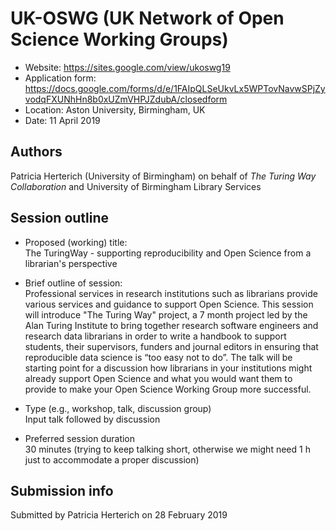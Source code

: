 # UK-OSWG (UK Network of Open Science Working Groups)

* Website: https://sites.google.com/view/ukoswg19
* Application form: https://docs.google.com/forms/d/e/1FAIpQLSeUkvLx5WPTovNavwSPjZyvodqFXUNhHn8b0xUZmVHPJZdubA/closedform
* Location: Aston University, Birmingham, UK
* Date: 11 April 2019

## Authors
Patricia Herterich (University of Birmingham) on behalf of *The Turing Way Collaboration* and University of Birmingham Library Services

## Session outline

* Proposed (working) title:    
The TuringWay - supporting reproducibility and Open Science from a librarian's perspective

* Brief outline of session:  
Professional services in research institutions such as librarians provide various services and guidance to support Open Science. 
This session will introduce "The Turing Way" project, a 7 month project led by the Alan Turing Institute to bring together research software engineers and research data librarians in order to write a handbook to support students, their supervisors, funders and journal editors in ensuring that reproducible data science is “too easy not to do”. 
The talk will be starting point for a discussion how librarians in your institutions might already support Open Science and what you would want them to provide to make your Open Science Working Group more successful.

* Type (e.g., workshop, talk, discussion group)  
Input talk followed by discussion

* Preferred session duration  
30 minutes (trying to keep talking short, otherwise we might need 1 h just to accommodate a proper discussion) 

## Submission info

Submitted by Patricia Herterich on 28 February 2019
